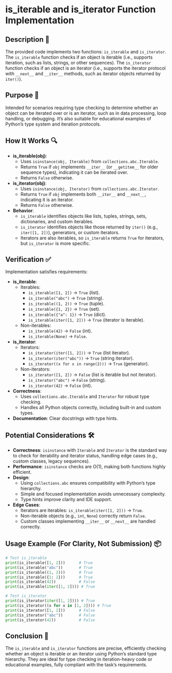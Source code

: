 # is_iterable and is_iterator Function Implementation

## Description 📝

The provided code implements two functions: `is_iterable` and `is_iterator`.
The `is_iterable` function checks if an object is iterable (i.e., supports iteration, such as lists, strings, or other sequences).
The `is_iterator` function checks if an object is an iterator (i.e., supports the iterator protocol with `__next__` and `__iter__` methods, such as iterator objects returned by `iter()`).

## Purpose 🎯

Intended for scenarios requiring type checking to determine whether an object can be iterated over or is an iterator, such as in data processing, loop handling, or debugging.
It’s also suitable for educational examples of Python’s type system and iteration protocols.

## How It Works 🔍

-   **is_iterable(obj)**:
    -   Uses `isinstance(obj, Iterable)` from `collections.abc.Iterable`.
    -   Returns `True` if `obj` implements `__iter__` (or `__getitem__` for older sequence types), indicating it can be iterated over.
    -   Returns `False` otherwise.
-   **is_iterator(obj)**:
    -   Uses `isinstance(obj, Iterator)` from `collections.abc.Iterator`.
    -   Returns `True` if `obj` implements both `__iter__` and `__next__`, indicating it is an iterator.
    -   Returns `False` otherwise.
-   **Behavior**:
    -   `is_iterable` identifies objects like lists, tuples, strings, sets, dictionaries, and custom iterables.
    -   `is_iterator` identifies objects like those returned by `iter()` (e.g., `iter([1, 2])`), generators, or custom iterators.
    -   Iterators are also iterables, so `is_iterable` returns `True` for iterators, but `is_iterator` is more specific.

## Verification ✅

Implementation satisfies requirements:

-   **is_iterable**:
    -   Iterables:
        -   `is_iterable([1, 2])` → `True` (list).
        -   `is_iterable("abc")` → `True` (string).
        -   `is_iterable((1, 2))` → `True` (tuple).
        -   `is_iterable({1, 2})` → `True` (set).
        -   `is_iterable({"a": 1})` → `True` (dict).
        -   `is_iterable(iter([1, 2]))` → `True` (iterator is iterable).
    -   Non-iterables:
        -   `is_iterable(42)` → `False` (int).
        -   `is_iterable(None)` → `False`.
-   **is_iterator**:
    -   Iterators:
        -   `is_iterator(iter([1, 2]))` → `True` (list iterator).
        -   `is_iterator(iter("abc"))` → `True` (string iterator).
        -   `is_iterator((x for x in range(2)))` → `True` (generator).
    -   Non-iterators:
        -   `is_iterator([1, 2])` → `False` (list is iterable but not iterator).
        -   `is_iterator("abc")` → `False` (string).
        -   `is_iterator(42)` → `False` (int).
-   **Correctness**:
    -   Uses `collections.abc.Iterable` and `Iterator` for robust type checking.
    -   Handles all Python objects correctly, including built-in and custom types.
-   **Documentation**: Clear docstrings with type hints.

## Potential Considerations 🛠️

-   **Correctness**: `isinstance` with `Iterable` and `Iterator` is the standard way to check for iterability and iterator status, handling edge cases (e.g., custom classes, legacy sequences).
-   **Performance**: `isinstance` checks are O(1), making both functions highly efficient.
-   **Design**:
    -   Using `collections.abc` ensures compatibility with Python’s type hierarchy.
    -   Simple and focused implementation avoids unnecessary complexity.
    -   Type hints improve clarity and IDE support.
-   **Edge Cases**:
    -   Iterators are iterables: `is_iterable(iter([1, 2]))` → `True`.
    -   Non-iterable objects (e.g., `int`, `None`) correctly return `False`.
    -   Custom classes implementing `__iter__` or `__next__` are handled correctly.

## Usage Example (For Clarity, Not Submission) 📦

```python
# Test is_iterable
print(is_iterable([1, 2]))      # True
print(is_iterable("abc"))       # True
print(is_iterable((1, 2)))      # True
print(is_iterable({1: 2}))      # True
print(is_iterable(42))          # False
print(is_iterable(iter([1, 2]))) # True

# Test is_iterator
print(is_iterator(iter([1, 2]))) # True
print(is_iterator((x for x in [1, 2]))) # True
print(is_iterator([1, 2]))      # False
print(is_iterator("abc"))       # False
print(is_iterator(42))          # False
```

## Conclusion 🚀

The `is_iterable` and `is_iterator` functions are precise, efficiently checking whether an object is iterable or an iterator using Python’s standard type hierarchy.
They are ideal for type checking in iteration-heavy code or educational examples, fully compliant with the task’s requirements.
